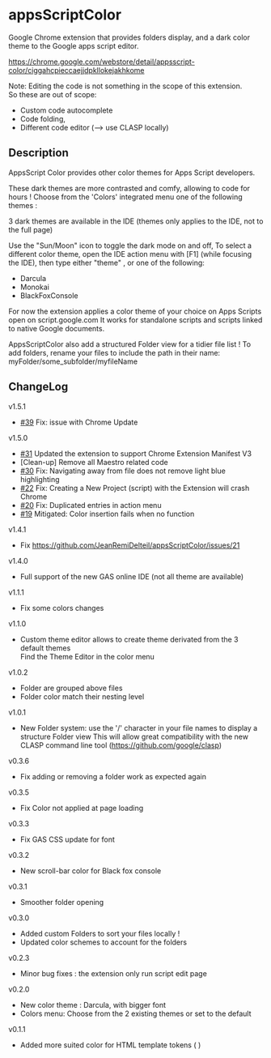 # appsScriptColor

Google Chrome extension that provides folders display, and a dark color theme to the Google apps script editor.

https://chrome.google.com/webstore/detail/appsscript-color/ciggahcpieccaejjdpkllokejakhkome

Note: Editing the code is not something in the scope of this extension.\
So these are out of scope:

-   Custom code autocomplete
-   Code folding,
-   Different code editor (--> use CLASP locally)

## Description

AppsScript Color provides other color themes for Apps Script developers.

These dark themes are more contrasted and comfy, allowing to code for hours !
Choose from the 'Colors' integrated menu one of the following themes :

3 dark themes are available in the IDE (themes only applies to the IDE, not to the full page)

Use the "Sun/Moon" icon to toggle the dark mode on and off, To select a different color theme, open the IDE action menu with [F1] (while focusing the IDE), then type either "theme"
, or one of the following:

-   Darcula
-   Monokai
-   BlackFoxConsole

For now the extension applies a color theme of your choice on Apps Scripts open on script.google.com
It works for standalone scripts and scripts linked to native Google documents.

AppsScriptColor also add a structured Folder view for a tidier file list !
To add folders, rename your files to include the path in their name:
myFolder/some_subfolder/myfileName

## ChangeLog

v1.5.1

-   [#39](https://github.com/JeanRemiDelteil/appsScriptColor/issues/39) Fix: issue with Chrome Update

v1.5.0

-   [#31](https://github.com/JeanRemiDelteil/appsScriptColor/issues/31) Updated the extension to support Chrome Extension Manifest V3
-   [Clean-up] Remove all Maestro related code
-   [#30](https://github.com/JeanRemiDelteil/appsScriptColor/issues/30) Fix: Navigating away from file does not remove light blue highlighting
-   [#22](https://github.com/JeanRemiDelteil/appsScriptColor/issues/22) Fix: Creating a New Project (script) with the Extension will crash Chrome
-   [#20](https://github.com/JeanRemiDelteil/appsScriptColor/issues/20) Fix: Duplicated entries in action menu
-   [#19](https://github.com/JeanRemiDelteil/appsScriptColor/issues/19) Mitigated: Color insertion fails when no function

v1.4.1

-   Fix https://github.com/JeanRemiDelteil/appsScriptColor/issues/21

v1.4.0

-   Full support of the new GAS online IDE (not all theme are available)

v1.1.1

-   Fix some colors changes

v1.1.0

-   Custom theme editor allows to create theme derivated from the 3 default themes\
    Find the Theme Editor in the color menu

v1.0.2

-   Folder are grouped above files
-   Folder color match their nesting level

v1.0.1

-   New Folder system: use the '/' character in your file names to display a structure Folder view This will allow great compatibility with the new CLASP command line
    tool (https://github.com/google/clasp)

v0.3.6

-   Fix adding or removing a folder work as expected again

v0.3.5

-   Fix Color not applied at page loading

v0.3.3

-   Fix GAS CSS update for font

v0.3.2

-   New scroll-bar color for Black fox console

v0.3.1

-   Smoother folder opening

v0.3.0

-   Added custom Folders to sort your files locally !
-   Updated color schemes to account for the folders

v0.2.3

-   Minor bug fixes : the extension only run script edit page

v0.2.0

-   New color theme : Darcula, with bigger font
-   Colors menu: Choose from the 2 existing themes or set to the default

v0.1.1

-   Added more suited color for HTML template tokens ( <?  ?> )
